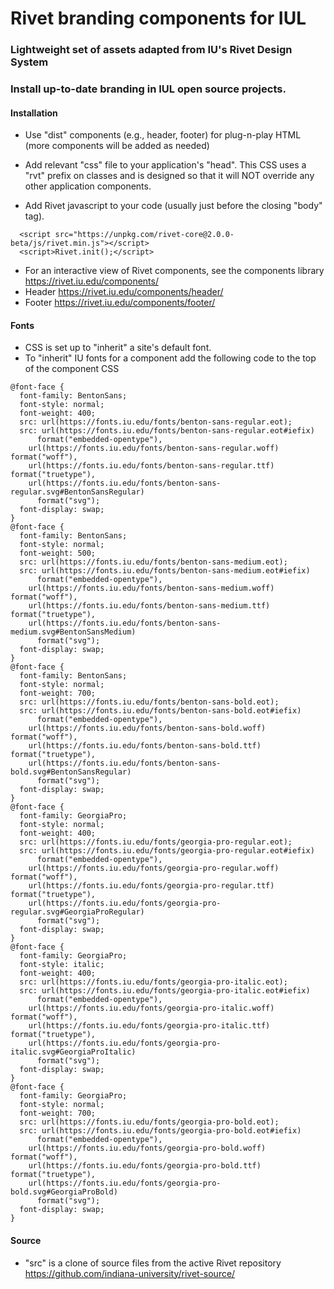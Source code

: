 # Rivet branding components for IUL

### Lightweight set of assets adapted from IU's Rivet Design System       
### Install up-to-date branding in IUL open source projects.

#### Installation
- Use "dist" components (e.g., header, footer) for plug-n-play HTML (more components will be added as needed)      
- Add relevant "css" file to your application's "head". This CSS uses a "rvt" prefix on classes and is designed so that it will NOT override any other application components.   

- Add Rivet javascript to your code (usually just before the closing "body" tag). 
```  
  <script src="https://unpkg.com/rivet-core@2.0.0-beta/js/rivet.min.js"></script>
  <script>Rivet.init();</script>
```       
- For an interactive view of Rivet components, see the components library https://rivet.iu.edu/components/
- Header https://rivet.iu.edu/components/header/
- Footer https://rivet.iu.edu/components/footer/

#### Fonts
- CSS is set up to "inherit" a site's default font. 
- To "inherit" IU fonts for a component add the following code to the top of the component CSS
```
@font-face {
  font-family: BentonSans;
  font-style: normal;
  font-weight: 400;
  src: url(https://fonts.iu.edu/fonts/benton-sans-regular.eot);
  src: url(https://fonts.iu.edu/fonts/benton-sans-regular.eot#iefix)
      format("embedded-opentype"),
    url(https://fonts.iu.edu/fonts/benton-sans-regular.woff) format("woff"),
    url(https://fonts.iu.edu/fonts/benton-sans-regular.ttf) format("truetype"),
    url(https://fonts.iu.edu/fonts/benton-sans-regular.svg#BentonSansRegular)
      format("svg");
  font-display: swap;
}
@font-face {
  font-family: BentonSans;
  font-style: normal;
  font-weight: 500;
  src: url(https://fonts.iu.edu/fonts/benton-sans-medium.eot);
  src: url(https://fonts.iu.edu/fonts/benton-sans-medium.eot#iefix)
      format("embedded-opentype"),
    url(https://fonts.iu.edu/fonts/benton-sans-medium.woff) format("woff"),
    url(https://fonts.iu.edu/fonts/benton-sans-medium.ttf) format("truetype"),
    url(https://fonts.iu.edu/fonts/benton-sans-medium.svg#BentonSansMedium)
      format("svg");
  font-display: swap;
}
@font-face {
  font-family: BentonSans;
  font-style: normal;
  font-weight: 700;
  src: url(https://fonts.iu.edu/fonts/benton-sans-bold.eot);
  src: url(https://fonts.iu.edu/fonts/benton-sans-bold.eot#iefix)
      format("embedded-opentype"),
    url(https://fonts.iu.edu/fonts/benton-sans-bold.woff) format("woff"),
    url(https://fonts.iu.edu/fonts/benton-sans-bold.ttf) format("truetype"),
    url(https://fonts.iu.edu/fonts/benton-sans-bold.svg#BentonSansRegular)
      format("svg");
  font-display: swap;
}
@font-face {
  font-family: GeorgiaPro;
  font-style: normal;
  font-weight: 400;
  src: url(https://fonts.iu.edu/fonts/georgia-pro-regular.eot);
  src: url(https://fonts.iu.edu/fonts/georgia-pro-regular.eot#iefix)
      format("embedded-opentype"),
    url(https://fonts.iu.edu/fonts/georgia-pro-regular.woff) format("woff"),
    url(https://fonts.iu.edu/fonts/georgia-pro-regular.ttf) format("truetype"),
    url(https://fonts.iu.edu/fonts/georgia-pro-regular.svg#GeorgiaProRegular)
      format("svg");
  font-display: swap;
}
@font-face {
  font-family: GeorgiaPro;
  font-style: italic;
  font-weight: 400;
  src: url(https://fonts.iu.edu/fonts/georgia-pro-italic.eot);
  src: url(https://fonts.iu.edu/fonts/georgia-pro-italic.eot#iefix)
      format("embedded-opentype"),
    url(https://fonts.iu.edu/fonts/georgia-pro-italic.woff) format("woff"),
    url(https://fonts.iu.edu/fonts/georgia-pro-italic.ttf) format("truetype"),
    url(https://fonts.iu.edu/fonts/georgia-pro-italic.svg#GeorgiaProItalic)
      format("svg");
  font-display: swap;
}
@font-face {
  font-family: GeorgiaPro;
  font-style: normal;
  font-weight: 700;
  src: url(https://fonts.iu.edu/fonts/georgia-pro-bold.eot);
  src: url(https://fonts.iu.edu/fonts/georgia-pro-bold.eot#iefix)
      format("embedded-opentype"),
    url(https://fonts.iu.edu/fonts/georgia-pro-bold.woff) format("woff"),
    url(https://fonts.iu.edu/fonts/georgia-pro-bold.ttf) format("truetype"),
    url(https://fonts.iu.edu/fonts/georgia-pro-bold.svg#GeorgiaProBold)
      format("svg");
  font-display: swap;
}
```
#### Source
- "src" is a clone of source files from the active Rivet repository https://github.com/indiana-university/rivet-source/ 
